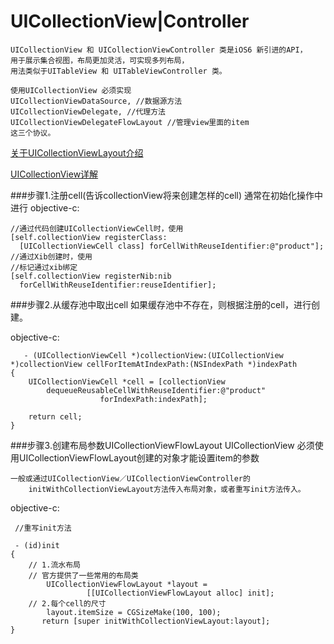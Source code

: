 # UICollectionView|Controller

<!-- create time: 2014-10-16 19:50:09  -->

    UICollectionView 和 UICollectionViewController 类是iOS6 新引进的API，
    用于展示集合视图，布局更加灵活，可实现多列布局，
    用法类似于UITableView 和 UITableViewController 类。
    
    使用UICollectionView 必须实现    
    UICollectionViewDataSource, //数据源方法
    UICollectionViewDelegate, //代理方法
    UICollectionViewDelegateFlowLayout //管理view里面的item
    这三个协议。
    
    
 [关于UICollectionViewLayout介绍](http://blog.csdn.net/majiakun1/article/details/17204921)
 
 [UICollectionView详解](http://blog.csdn.net/majiakun1/article/details/17204693)
    
###步骤1.注册cell(告诉collectionView将来创建怎样的cell)
    通常在初始化操作中进行
  objective-c:
    
    //通过代码创建UICollectionViewCell时，使用
    [self.collectionView registerClass:
      [UICollectionViewCell class] forCellWithReuseIdentifier:@"product"];
    //通过Xib创建时，使用 
    //标记通过xib绑定
    [self.collectionView registerNib:nib     
      forCellWithReuseIdentifier:reuseIdentifier];
      
      
      
      
###步骤2.从缓存池中取出cell
    如果缓存池中不存在，则根据注册的cell，进行创建。
    
   objective-c:
   
       - (UICollectionViewCell *)collectionView:(UICollectionView *)collectionView cellForItemAtIndexPath:(NSIndexPath *)indexPath
    {
	    UICollectionViewCell *cell = [collectionView     
	        dequeueReusableCellWithReuseIdentifier:@"product"         
	                    forIndexPath:indexPath];

        return cell;
    }
    
    
###步骤3.创建布局参数UICollectionViewFlowLayout
    UICollectionView 必须使用UICollectionViewFlowLayout创建的对象才能设置item的参数
    
    一般或通过UICollectionView／UICollectionViewController的    
        initWithCollectionViewLayout方法传入布局对象，或者重写init方法传入。
        
 objective-c:
     
     //重写init方法
     
     - (id)init
    {
        // 1.流水布局
        // 官方提供了一些常用的布局类
        	UICollectionViewFlowLayout *layout =
        	         [[UICollectionViewFlowLayout alloc] init];
        // 2.每个cell的尺寸
    	    layout.itemSize = CGSizeMake(100, 100);
           return [super initWithCollectionViewLayout:layout];
    }